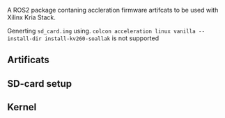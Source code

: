 
A ROS2 package contaning accleration firmware artifcats to be used with Xilinx Kria Stack.

Generting `sd_card.img` using. `colcon acceleration linux vanilla --install-dir install-kv260-soallak` is not supported

## Artificats


## SD-card setup


## Kernel
